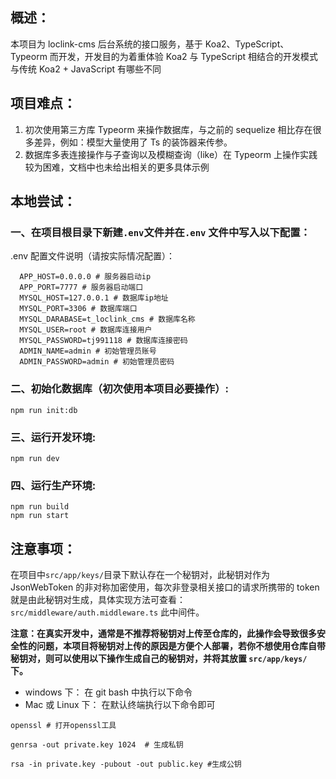 ## 概述：

本项目为 loclink-cms 后台系统的接口服务，基于 Koa2、TypeScript、Typeorm 而开发，开发目的为着重体验 Koa2 与 TypeScript 相结合的开发模式与传统 Koa2 + JavaScript 有哪些不同

## 项目难点：

1. 初次使用第三方库 Typeorm 来操作数据库，与之前的 sequelize 相比存在很多差异，例如：模型大量使用了 Ts 的装饰器来传参。
2. 数据库多表连接操作与子查询以及模糊查询（like）在 Typeorm 上操作实践较为困难，文档中也未给出相关的更多具体示例

## 本地尝试：

### 一、在项目根目录下新建`.env`文件并在`.env` 文件中写入以下配置：

.env 配置文件说明（请按实际情况配置）：

```shell
  APP_HOST=0.0.0.0 # 服务器启动ip
  APP_PORT=7777 # 服务器启动端口
  MYSQL_HOST=127.0.0.1 # 数据库ip地址
  MYSQL_PORT=3306 # 数据库端口
  MYSQL_DARABASE=t_loclink_cms # 数据库名称
  MYSQL_USER=root # 数据库连接用户
  MYSQL_PASSWORD=tj991118 # 数据库连接密码
  ADMIN_NAME=admin # 初始管理员账号
  ADMIN_PASSWORD=admin # 初始管理员密码
```

### 二、初始化数据库（初次使用本项目必要操作）:

```shell
npm run init:db
```

### 三、运行开发环境:

```shell
npm run dev
```

### 四、运行生产环境:

```shell
npm run build 
npm run start
```

## 注意事项：

在项目中`src/app/keys/`目录下默认存在一个秘钥对，此秘钥对作为 JsonWebToken 的非对称加密使用，每次非登录相关接口的请求所携带的 token 就是由此秘钥对生成，具体实现方法可查看：`src/middleware/auth.middleware.ts` 此中间件。

**注意：在真实开发中，通常是不推荐将秘钥对上传至仓库的，此操作会导致很多安全性的问题，本项目将秘钥对上传的原因是方便个人部署，若你不想使用仓库自带秘钥对，则可以使用以下操作生成自己的秘钥对，并将其放置 `src/app/keys/` 下。**

- windows 下： 在 git bash 中执行以下命令
- Mac 或 Linux 下： 在默认终端执行以下命令即可

```shell
openssl # 打开openssl工具

genrsa -out private.key 1024  # 生成私钥

rsa -in private.key -pubout -out public.key #生成公钥
```
